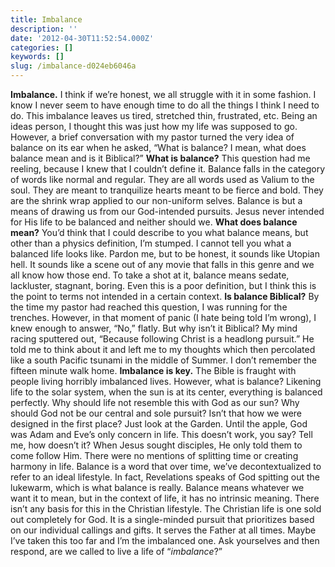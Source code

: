 ```yaml
---
title: Imbalance
description: ''
date: '2012-04-30T11:52:54.000Z'
categories: []
keywords: []
slug: /imbalance-d024eb6046a
---
```

**Imbalance.** I think if we’re honest, we all struggle with it in some fashion. I know I never seem to have enough time to do all the things I think I need to do. This imbalance leaves us tired, stretched thin, frustrated, etc. Being an ideas person, I thought this was just how my life was supposed to go. However, a brief conversation with my pastor turned the very idea of balance on its ear when he asked, “What is balance? I mean, what does balance mean and is it Biblical?”
**What is balance?** This question had me reeling, because I knew that I couldn’t define it. Balance falls in the category of words like normal and regular. They are all words used as Valium to the soul. They are meant to tranquilize hearts meant to be fierce and bold. They are the shrink wrap applied to our non-uniform selves. Balance is but a means of drawing us from our God-intended pursuits. Jesus never intended for His life to be balanced and neither should we.
**What does balance mean?** You’d think that I could describe to you what balance means, but other than a physics definition, I’m stumped. I cannot tell you what a balanced life looks like. Pardon me, but to be honest, it sounds like Utopian hell. It sounds like a scene out of any movie that falls in this genre and we all know how those end. To take a shot at it, balance means sedate, lackluster, stagnant, boring. Even this is a poor definition, but I think this is the point to terms not intended in a certain context.
**Is balance Biblical?** By the time my pastor had reached this question, I was running for the trenches. However, in that moment of panic (I hate being told I’m wrong), I knew enough to answer, “No,” flatly. But why isn’t it Biblical? My mind racing sputtered out, “Because following Christ is a headlong pursuit.” He told me to think about it and left me to my thoughts which then percolated like a south Pacific tsunami in the middle of Summer. I don’t remember the fifteen minute walk home.
**Imbalance is key.** The Bible is fraught with people living horribly imbalanced lives. However, what is balance? Likening life to the solar system, when the sun is at its center, everything is balanced perfectly. Why should life not resemble this with God as our sun? Why should God not be our central and sole pursuit? Isn’t that how we were designed in the first place? Just look at the Garden. Until the apple, God was Adam and Eve’s only concern in life. This doesn’t work, you say? Tell me, how doesn’t it?
When Jesus sought disciples, He only told them to come follow Him. There were no mentions of splitting time or creating harmony in life. Balance is a word that over time, we’ve decontextualized to refer to an ideal lifestyle. In fact, Revelations speaks of God spitting out the lukewarm, which is what balance is really. Balance means whatever we want it to mean, but in the context of life, it has no intrinsic meaning. There isn’t any basis for this in the Christian lifestyle. The Christian life is one sold out completely for God. It is a single-minded pursuit that prioritizes based on our individual callings and gifts. It serves the Father at all times. Maybe I’ve taken this too far and I’m the imbalanced one. Ask yourselves and then respond, are we called to live a life of “_imbalance_?”
